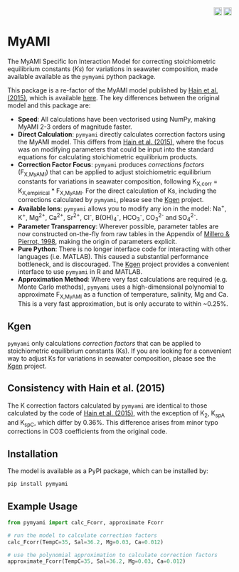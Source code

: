 <div align="right">
<a href="https://github.com/PalaeoCarb/MyAMI/actions/workflows/test-myami.yml"><img src="https://github.com/PalaeoCarb/MyAMI/actions/workflows/test-myami.yml/badge.svg" height=18></a>
<a href="https://pypi.org/project/pymyami"><img src="https://badge.fury.io/py/pymyami.svg" height=18></a>
</div>

# MyAMI
The MyAMI Specific Ion Interaction Model for correcting stoichiometric equilibrium constants (*Ks*) for variations in seawater composition, made available available as the `pymyami` python package.

This package is a re-factor of the MyAMI model published by [Hain et al. (2015)](https://doi.org/10.1002/2014GB004986), which is available [here](https://github.com/MathisHain/MyAMI). The key differences between the original model and this package are:
- **Speed**: All calculations have been vectorised using NumPy, making MyAMI 2-3 orders of magnitude faster.
- **Direct Calculation**: `pymyami` directly calculates correction factors using the MyAMI model. This differs from [Hain et al. (2015)](https://doi.org/10.1002/2014GB004986), where the focus was on modifying parameters that could be input into the standard equations for calculating stoichiometric equilibrium products.
- **Correction Factor Focus**: `pymyami` produces *corrections factors* (F<sub>X,MyAMI</sub>) that can be applied to adjust stoichiometric equilibrium constants for variations in seawater composition, following K<sub>X,corr</sub> = K<sub>X,empirical</sub> * F<sub>X,MyAMI</sub>. For the direct calculation of Ks, including the corrections calculated by `pymyami`, please see the [Kgen](https://github.com/PalaeoCarb/Kgen) project.
- **Available Ions**: `pymyami` allows you to modify any ion in the model: Na<sup>+</sup>, K<sup>+</sup>, Mg<sup>2+</sup>, Ca<sup>2+</sup>, Sr<sup>2+</sup>, Cl<sup>-</sup>, B(OH)<sub>4</sub><sup>-</sup>, HCO<sub>3</sub><sup>-</sup>, CO<sub>3</sub><sup>2-</sup> and SO<sub>4</sub><sup>2-</sup>.
- **Parameter Transparrency**: Wherever possible, parameter tables are now constructed on-the-fly from raw tables in the Appendix of [Millero & Pierrot, 1998](https://doi.org/10.1023/A:1009656023546), making the origin of parameters explicit.
- **Pure Python**: There is no longer interface code for interacting with other languages (i.e. MATLAB). This caused a substantial performance bottleneck, and is discouraged. The [Kgen](https://github.com/PalaeoCarb/Kgen) project provides a convenient interface to use `pymyami` in R and MATLAB.
- **Approximation Method**: Where very fast calculations are required (e.g. Monte Carlo methods), `pymyami` uses a high-dimensional polynomial to approximate F<sub>X,MyAMI</sub> as a function of temperature, salinity, Mg and Ca. This is a very fast approximation, but is only accurate to within ~0.25%.

## Kgen
`pymyami` only calculations *correction factors* that can be applied to stoichiometric equilibrium constants (Ks). If you are looking for a convenient way to adjust Ks for variations in seawater composition, please see the [Kgen](https://github.com/PalaeoCarb/Kgen) project.

## Consistency with Hain et al. (2015)
The K correction factors calculated by `pymyami` are identical to those calculated by the code of [Hain et al. (2015)](https://doi.org/10.1002/2014GB004986), with the exception of K<sub>2</sub>, K<sub>spA</sub> and K<sub>spC</sub>, which differ by 0.36%. This difference arises from minor typo corrections in CO3 coefficients from the original code.

## Installation

The model is available as a PyPI package, which can be installed by:

```python
pip install pymyami
```

## Example Usage
```python
from pymyami import calc_Fcorr, approximate Fcorr

# run the model to calculate correction factors
calc_Fcorr(TempC=35, Sal=36.2, Mg=0.03, Ca=0.012)

# use the polynomial approximation to calculate correction factors
approximate_Fcorr(TempC=35, Sal=36.2, Mg=0.03, Ca=0.012)
```